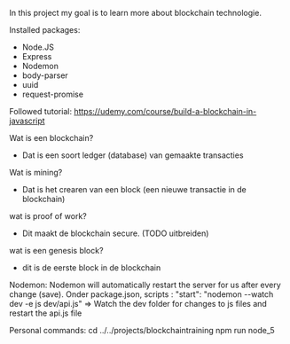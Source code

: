 In this project my goal is to learn more about blockchain technologie.

Installed packages:
- Node.JS
- Express
- Nodemon
- body-parser
- uuid
- request-promise


Followed tutorial: https://udemy.com/course/build-a-blockchain-in-javascript

Wat is een blockchain?
- Dat is een soort ledger (database) van gemaakte transacties

Wat is mining?
- Dat is het crearen van een block (een nieuwe transactie in de blockchain)

wat is proof of work?
- Dit maakt de blockchain secure. (TODO uitbreiden)
 
 wat is een genesis block?
 - dit is de eerste block in de blockchain


Nodemon:
Nodemon will automatically restart the server for us after every change (save).
Onder package.json, scripts : "start": "nodemon --watch dev -e js dev/api.js"
=> Watch the dev folder for changes to js files and restart the api.js file


Personal commands:
cd ../../projects/blockchaintraining
npm run node_5